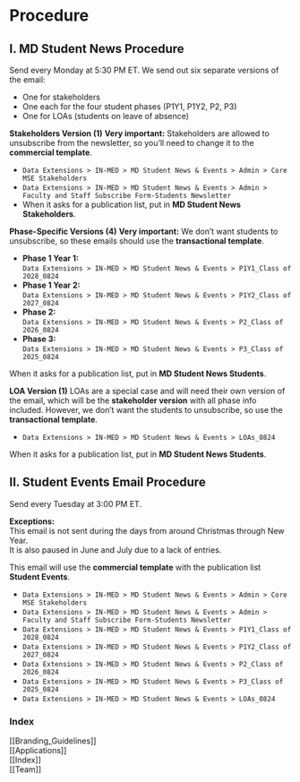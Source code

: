 # Procedure

## I. MD Student News Procedure

Send every Monday at 5:30 PM ET. We send out six separate versions of the email:

- One for stakeholders
- One each for the four student phases (P1Y1, P1Y2, P2, P3)
- One for LOAs (students on leave of absence)

**Stakeholders Version (1)**
**Very important:** Stakeholders are allowed to unsubscribe from the newsletter, so you’ll need to change it to the **commercial template**.

- `Data Extensions > IN-MED > MD Student News & Events > Admin > Core MSE Stakeholders`
- `Data Extensions > IN-MED > MD Student News & Events > Admin > Faculty and Staff Subscribe Form-Students Newsletter`
- When it asks for a publication list, put in **MD Student News Stakeholders**.

**Phase-Specific Versions (4)**
**Very important:** We don’t want students to unsubscribe, so these emails should use the **transactional template**.

- **Phase 1 Year 1:**  
  `Data Extensions > IN-MED > MD Student News & Events > P1Y1_Class of 2028_0824`
- **Phase 1 Year 2:**  
  `Data Extensions > IN-MED > MD Student News & Events > P1Y2_Class of 2027_0824`
- **Phase 2:**  
  `Data Extensions > IN-MED > MD Student News & Events > P2_Class of 2026_0824`
- **Phase 3:**  
  `Data Extensions > IN-MED > MD Student News & Events > P3_Class of 2025_0824`

When it asks for a publication list, put in **MD Student News Students**.

**LOA Version (1)**
LOAs are a special case and will need their own version of the email, which will be the **stakeholder version** with all phase info included. However, we don’t want the students to unsubscribe, so use the **transactional template**.

- `Data Extensions > IN-MED > MD Student News & Events > LOAs_0824`

When it asks for a publication list, put in **MD Student News Students**.

## II. Student Events Email Procedure

Send every Tuesday at 3:00 PM ET.

**Exceptions:**  
This email is not sent during the days from around Christmas through New Year.  
It is also paused in June and July due to a lack of entries.

This email will use the **commercial template** with the publication list **Student Events**.

- `Data Extensions > IN-MED > MD Student News & Events > Admin > Core MSE Stakeholders`
- `Data Extensions > IN-MED > MD Student News & Events > Admin > Faculty and Staff Subscribe Form-Students Newsletter`
- `Data Extensions > IN-MED > MD Student News & Events > P1Y1_Class of 2028_0824`
- `Data Extensions > IN-MED > MD Student News & Events > P1Y2_Class of 2027_0824`
- `Data Extensions > IN-MED > MD Student News & Events > P2_Class of 2026_0824`
- `Data Extensions > IN-MED > MD Student News & Events > P3_Class of 2025_0824`
- `Data Extensions > IN-MED > MD Student News & Events > LOAs_0824`

### Index

[[Branding_Guidelines]]  
[[Applications]]  
[[Index]]  
[[Team]]
